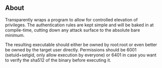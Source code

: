## About

Transparently wraps a program to allow for controlled elevation of privileges.
The authentication rules are kept simple and will be baked in at compile-time,
cutting down any attack surface to the absolute bare minimum.

The resulting executable should either be owned by root:root or even better
be owned by the target user directly. Permissions should be 6001 (setuid+setgid, only allow execution by everyone)
or 6401 in case you want to verify the sha512 of the binary before executing it.
